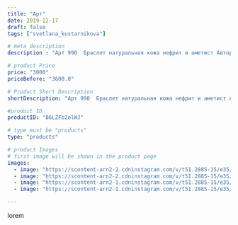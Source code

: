 ```yaml
---
title: "Арт"
date: 2019-12-17
draft: false
tags: ["svetlana_kustarnikova"]

# meta description
description : "Арт 990  Браслет натуральная кожа нефрит и аметист Автор дизайна модели mea _ elena _  ПРОДАНО"

# product Price
price: "3000"
priceBefore: "3600.0"

# Product Short Description
shortDescription: "Арт 990  Браслет натуральная кожа нефрит и аметист Автор дизайна модели mea _ elena _  ПРОДАНО"

#product ID
productID: "B6LZFb2olWJ"

# type must be "products"
type: "products"

# product Images
# first image will be shown in the product page
images:
  - image: "https://scontent-arn2-2.cdninstagram.com/v/t51.2885-15/e35/79235540_880261179037340_8958568911132159047_n.jpg?_nc_ht=scontent-arn2-2.cdninstagram.com&_nc_cat=108&_nc_ohc=DhG6BbqD_3sAX_4hdtg&se=7&tp=1&oh=e3f4b6473ae2e2746ddcbd949eebcd17&oe=605E4BE1&ig_cache_key=MjIwMDk2MzE2MDk0MTQ2ODI3NA%3D%3D.2"
  - image: "https://scontent-arn2-2.cdninstagram.com/v/t51.2885-15/e35/76911087_728131044345104_8991915154088309783_n.jpg?_nc_ht=scontent-arn2-2.cdninstagram.com&_nc_cat=108&_nc_ohc=OvUy4SPDdHwAX975Ljc&se=8&tp=1&oh=9138a3ad55313056e49570ccce57e5cc&oe=605E582B&ig_cache_key=MjIwMDk2MzE2MDkyNDYyNDQyNQ%3D%3D.2"
  - image: "https://scontent-arn2-1.cdninstagram.com/v/t51.2885-15/e35/75239253_147097160035914_4030981593769648789_n.jpg?_nc_ht=scontent-arn2-1.cdninstagram.com&_nc_cat=106&_nc_ohc=Hg9nD4lIRyIAX_4MUkC&se=7&tp=1&oh=dd0db96c5f0ac5872bcff2bcb93ed7f4&oe=606034D8&ig_cache_key=MjIwMDk2MzE2MDk1ODI0NDc5Mw%3D%3D.2"
  - image: "https://scontent-arn2-1.cdninstagram.com/v/t51.2885-15/e35/71686828_849496015484041_2548814789491372065_n.jpg?_nc_ht=scontent-arn2-1.cdninstagram.com&_nc_cat=101&_nc_ohc=yr5Gu3i_gPMAX9Ba-bT&se=8&tp=1&oh=3b0bba7e00ab3e1ef771c0b5bd916d98&oe=605F17B9&ig_cache_key=MjIwMDk2MzE2MDk0OTY2OTU1NQ%3D%3D.2"

---
```

lorem
